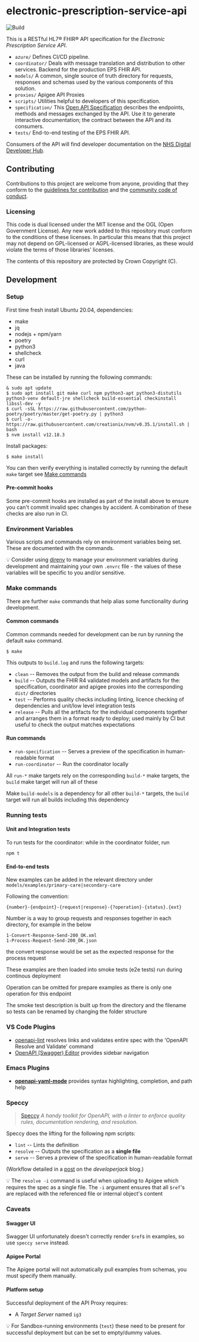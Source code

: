 # electronic-prescription-service-api

![Build](https://github.com/NHSDigital/electronic-prescription-service-api/workflows/Build/badge.svg?branch=master)

This is a RESTful HL7® FHIR® API specification for the *Electronic Prescription Service API*.

* `azure/` Defines CI/CD pipeline.
* `coordinator/` Deals with message translation and distribution to other services. Backend for the production EPS FHIR API.
* `models/` A common, single source of truth directory for requests, responses and schemas used by the various components of this solution.
* `proxies/` Apigee API Proxies
* `scripts/` Utilities helpful to developers of this specification.
* `specification/` This [Open API Specification](https://swagger.io/docs/specification/about/) describes the endpoints, methods and messages exchanged by the API. Use it to generate interactive documentation; the contract between the API and its consumers.
* `tests/` End-to-end testing of the EPS FHIR API.

Consumers of the API will find developer documentation on the [NHS Digital Developer Hub](https://emea-demo8-nhsdportal.apigee.io/).

## Contributing
Contributions to this project are welcome from anyone, providing that they conform to the [guidelines for contribution](https://github.com/NHSDigital/electronic-prescription-service-api/blob/master/CONTRIBUTING.md) and the [community code of conduct](https://github.com/NHSDigital/electronic-prescription-service-api/blob/master/CODE_OF_CONDUCT.md).

### Licensing
This code is dual licensed under the MIT license and the OGL (Open Government License). Any new work added to this repository must conform to the conditions of these licenses. In particular this means that this project may not depend on GPL-licensed or AGPL-licensed libraries, as these would violate the terms of those libraries' licenses.

The contents of this repository are protected by Crown Copyright (C).

## Development


### Setup

First time fresh install Ubuntu 20.04, dependencies:

* make
* jq
* nodejs + npm/yarn
* poetry
* python3
* shellcheck
* curl
* java

These can be installed by running the following commands:

```
& sudo apt update
$ sudo apt install git make curl npm python3-apt python3-distutils python3-venv default-jre shellcheck build-essential checkinstall libssl-dev -y
$ curl -sSL https://raw.githubusercontent.com/python-poetry/poetry/master/get-poetry.py | python3
$ curl -o- https://raw.githubusercontent.com/creationix/nvm/v0.35.1/install.sh | bash
$ nvm install v12.18.3
```

Install packages:

```
$ make install
```

You can then verify everything is installed correctly by running the default `make` target see [Make commands](#make-commands)

#### Pre-commit hooks
Some pre-commit hooks are installed as part of the install above to ensure you can't commit invalid spec changes by accident. A combination of these checks are also run in CI.

### Environment Variables
Various scripts and commands rely on environment variables being set. These are documented with the commands.

:bulb: Consider using [direnv](https://direnv.net/) to manage your environment variables during development and maintaining your own `.envrc` file - the values of these variables will be specific to you and/or sensitive.

### Make commands
There are further `make` commands that help alias some functionality during development.

#### Common commands
Common commands needed for development can be run by running the default `make` command.

```
$ make
```

This outputs to `build.log` and runs the following targets:

 * `clean` -- Removes the output from the build and release commands
 * `build` -- Outputs the FHIR R4 validated models and artifacts for the: specification, coordinator and apigee proxies into the corresponding `dist/` directories
 * `test` -- Performs quality checks including linting, licence checking of dependencies and unit/low level integration tests
 * `release` -- Pulls all the artifacts for the individual components together and arranges them in a format ready to deploy; used mainly by CI but useful to check the output matches expectations

#### Run commands
 * `run-specification` -- Serves a preview of the specification in human-readable format
 * `run-coordinator` -- Run the coordinator locally

All `run-*` make targets rely on the corresponding `build-*` make targets, the `build` make target will run all of these

Make `build-models` is a dependency for all other `build-*` targets, the `build` target will run all builds including this dependency

### Running tests
#### Unit and Integration tests
To run tests for the coordinator: while in the coordinator folder, run
```
npm t
```

#### End-to-end tests
New examples can be added in the relevant directory under `models/examples/primary-care|secondary-care`

Following the convention:

`{number}-{endpoint}-{request|response}-{?operation}-{status}.{ext}`

Number is a way to group requests and responses together in each directory, for example in the below 

```
1-Convert-Response-Send-200_OK.xml
1-Process-Request-Send-200_OK.json
```

the convert response would be set as the expected response for the process request

These examples are then loaded into smoke tests (e2e tests) run during continous deployment

Operation can be omitted for prepare examples as there is only one operation for this endpoint

The smoke test description is built up from the directory and the filename so tests can be renamed by changing the folder structure

### VS Code Plugins

 * [openapi-lint](https://marketplace.visualstudio.com/items?itemName=mermade.openapi-lint) resolves links and validates entire spec with the 'OpenAPI Resolve and Validate' command
 * [OpenAPI (Swagger) Editor](https://marketplace.visualstudio.com/items?itemName=42Crunch.vscode-openapi) provides sidebar navigation


### Emacs Plugins

 * [**openapi-yaml-mode**](https://github.com/esc-emacs/openapi-yaml-mode) provides syntax highlighting, completion, and path help

### Speccy

> [Speccy](http://speccy.io/) *A handy toolkit for OpenAPI, with a linter to enforce quality rules, documentation rendering, and resolution.*

Speccy does the lifting for the following npm scripts:

 * `lint` -- Lints the definition
 * `resolve` -- Outputs the specification as a **single file**
 * `serve` -- Serves a preview of the specification in human-readable format

(Workflow detailed in a [post](https://developerjack.com/blog/2018/maintaining-large-design-first-api-specs/) on the *developerjack* blog.)

:bulb: The `resolve -i` command is useful when uploading to Apigee which requires the spec as a single file. The `-i` argument ensures that all `$ref`'s are replaced with the referenced file or internal object's content

### Caveats

#### Swagger UI
Swagger UI unfortunately doesn't correctly render `$ref`s in examples, so use `speccy serve` instead.

#### Apigee Portal
The Apigee portal will not automatically pull examples from schemas, you must specify them manually.

#### Platform setup
Successful deployment of the API Proxy requires:

 * A *Target Server* named `ig3`

:bulb: For Sandbox-running environments (`test`) these need to be present for successful deployment but can be set to empty/dummy values.
